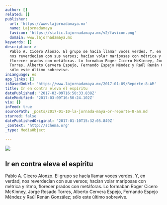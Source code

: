 ```yaml
---
author: []
related: []
publisher:
  url: 'https://www.lajornadamaya.mx'
  name: Lajornadamaya
  favicon: 'https://static.lajornadamaya.mx/v2/favicon.png'
  domain: www.lajornadamaya.mx
keywords: []
description: >-
  Pablo A. Cicero Alonzo. El grupo se hacía llamar voces verdes. Y, en verdad,
  nos reverdecían con sus versos; hacían volar mariposas con métrica y ritmo,
  florecer prados con metáforas. Lo formaban Roger Cicero McKinney, Jorge Rosado
  Torres, Alberto Cervera Espejo, Fernando Espejo Méndez y Raúl Renán González;
  sólo este último sobrevive.
inLanguage: es
app_links: []
isBasedOnUrl: 'https://www.lajornadamaya.mx/2017-01-09/Reporte-8-AM'
title: Ir en contra eleva el espíritu
datePublished: '2017-03-09T16:50:33.838Z'
dateModified: '2017-03-09T16:50:24.102Z'
via: {}
inFeed: true
sourcePath: _posts/2017-01-10-la-jornada-maya-or-reporte-8-am.md
starred: false
datePublishedOriginal: '2017-01-10T15:32:05.849Z'
_context: 'http://schema.org'
_type: MediaObject

---
```

<article style=""><img src="https://img.lajornadamaya.mx/32/ei48eqs4setz_640-414-cover" /><h1>Ir en contra eleva el espíritu</h1><p>Pablo A. Cicero Alonzo. El grupo se hacía llamar voces verdes. Y, en verdad, nos reverdecían con sus versos; hacían volar mariposas con métrica y ritmo, florecer prados con metáforas. Lo formaban Roger Cicero McKinney, Jorge Rosado Torres, Alberto Cervera Espejo, Fernando Espejo Méndez y Raúl Renán González; sólo este último sobrevive.</p></article>